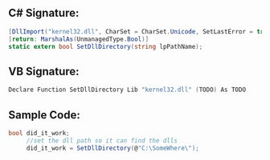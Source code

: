 
## C# Signature:
```cs
[DllImport("kernel32.dll", CharSet = CharSet.Unicode, SetLastError = true)]
[return: MarshalAs(UnmanagedType.Bool)]
static extern bool SetDllDirectory(string lpPathName);
```

## VB Signature:
```cs
Declare Function SetDllDirectory Lib "kernel32.dll" (TODO) As TODO
```

## Sample Code:
```cs
bool did_it_work;
     //set the dll path so it can find the dlls
     did_it_work = SetDllDirectory(@"C:\SomeWhere\");
```
